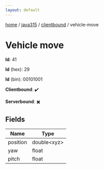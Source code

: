 ```yaml
---
layout: default
---
```


[home](/)  /  [java315](/protocol/java315)  /  [clientbound](/protocol/java315/clientbound)  /  vehicle-move

# Vehicle move

**Id**: 41

**Id** (hex): 29

**Id** (bin): 00101001

**Clientbound**: ✔️

**Serverbound**: ✖️

## Fields

Name | Type
---|---
position | double&lt;xyz&gt;
yaw | float
pitch | float
